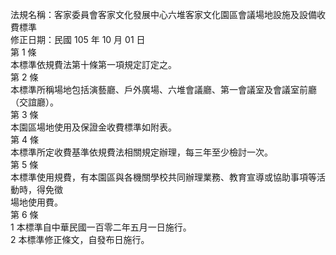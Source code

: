 法規名稱：客家委員會客家文化發展中心六堆客家文化園區會議場地設施及設備收費標準  
修正日期：民國 105 年 10 月 01 日  
第 1 條  
本標準依規費法第十條第一項規定訂定之。  
第 2 條  
本標準所稱場地包括演藝廳、戶外廣場、六堆會議廳、第一會議室及會議室前廳（交誼廳）。  
第 3 條  
本園區場地使用及保證金收費標準如附表。  
第 4 條  
本標準所定收費基準依規費法相關規定辦理，每三年至少檢討一次。  
第 5 條  
本標準使用規費，有本園區與各機關學校共同辦理業務、教育宣導或協助事項等活動時，得免徵  
場地使用費。  
第 6 條  
1 本標準自中華民國一百零二年五月一日施行。  
2 本標準修正條文，自發布日施行。  



